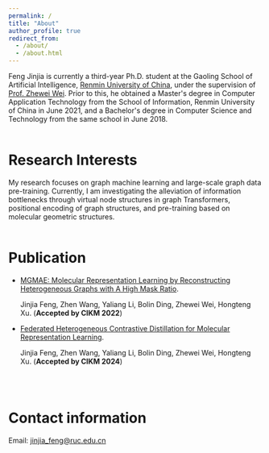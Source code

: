 ```yaml
---
permalink: /
title: "About"
author_profile: true
redirect_from: 
  - /about/
  - /about.html
---
```


Feng Jinjia is currently a third-year Ph.D. student at the Gaoling School of Artificial Intelligence, [Renmin University of China](https://www.ruc.edu.cn/), under the supervision of [Prof. Zhewei Wei](https://weizhewei.com/). Prior to this, he obtained a Master's degree in Computer Application Technology from the School of Information, Renmin University of China in June 2021, and a Bachelor's degree in Computer Science and Technology from the same school in June 2018.
<br/>
<br/>

Research Interests
======
My research focuses on graph machine learning and large-scale graph data pre-training. Currently, I am investigating the alleviation of information bottlenecks through virtual node structures in graph Transformers, positional encoding of graph structures, and pre-training based on molecular geometric structures.
<br/>
<br/>

Publication
======
* [MGMAE: Molecular Representation Learning by Reconstructing Heterogeneous Graphs with A High Mask Ratio](https://xkxxfyf.github.io/publication/MGMAE).

  Jinjia Feng, Zhen Wang, Yaliang Li, Bolin Ding, Zhewei Wei, Hongteng Xu. (**Accepted by CIKM 2022**)

* [Federated Heterogeneous Contrastive Distillation for Molecular Representation Learning](https://xkxxfyf.github.io/publication/FedHCD).

  Jinjia Feng, Zhen Wang, Yaliang Li, Bolin Ding, Zhewei Wei, Hongteng Xu. (**Accepted by CIKM 2024**)
<br/>
<br/>

Contact information
======
Email: jinjia_feng@ruc.edu.cn

